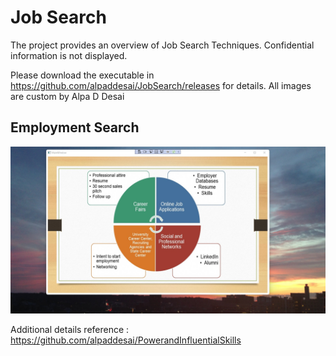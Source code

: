 # Job Search

The project provides an overview of Job Search Techniques. Confidential information is not displayed. 

Please download the executable in https://github.com/alpaddesai/JobSearch/releases for details. All images are custom by Alpa D Desai

## Employment Search
![image](StartEmploymentImage.jpg)

Additional details reference : https://github.com/alpaddesai/PowerandInfluentialSkills

